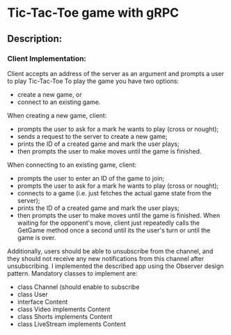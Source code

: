 # Tic-Tac-Toe game with gRPC
## Description:
### Client Implementation:
Client accepts an address of the server as an argument and prompts a user to play Tic-Tac-Toe
To play the game you have two options:
- create a new game, or
- connect to an existing game.

When creating a new game, client:
- prompts the user to ask for a mark he wants to play (cross or nought);
- sends a request to the server to create a new game;
- prints the ID of a created game and mark the user plays;
- then prompts the user to make moves until the game is finished.

When connecting to an existing game, client:
- prompts the user to enter an ID of the game to join;
- prompts the user to ask for a mark he wants to play (cross or nought);
- connects to a game (i.e. just fetches the actual game state from the server);
- prints the ID of a created game and mark the user plays;
- then prompts the user to make moves until the game is finished.
When waiting for the opponent's move, client just repeatedly calls the GetGame method once a second until its the user's turn or until the game is over.





Additionally, users should be able to unsubscribe from the channel, and they should not receive
any new notifications from this channel after unsubscribing.
I implemented the described app using the Observer design pattern. Mandatory classes to
implement are:
- class Channel (should enable to subscribe
- class User
- interface Content
- class Video implements Content
- class Shorts implements Content
- class LiveStream implements Content
